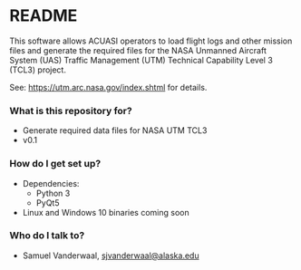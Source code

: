# README #

This software allows ACUASI operators to load flight logs and other mission files and generate the required files for the NASA Unmanned Aircraft System (UAS) Traffic Management (UTM) Technical Capability Level 3 (TCL3) project. 

See: https://utm.arc.nasa.gov/index.shtml for details.

### What is this repository for? ###

* Generate required data files for NASA UTM TCL3
* v0.1

### How do I get set up? ###

* Dependencies:
	- Python 3
	- PyQt5
* Linux and Windows 10 binaries coming soon

### Who do I talk to? ###

* Samuel Vanderwaal, sjvanderwaal@alaska.edu
